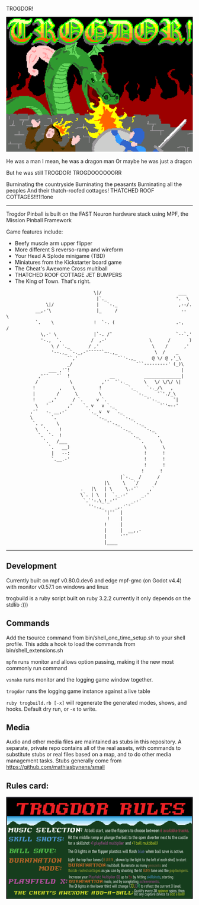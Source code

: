 TROGDOR!

![Backbox art](https://github.com/bosh/trogdor-pinball/blob/master/monitor/backglass.png)

He was a man
I mean, he was a dragon man
Or maybe he was just a dragon

But he was still TROGDOR!
TROGDOOOOOORR

Burninating the countryside
Burninating the peasants
Burninating all the peoples
And their thatch-roofed cottages!
THATCHED ROOF COTTAGES!!!1!1one



-----


Trogdor Pinball is built on the FAST Neuron hardware stack using MPF, the Mission Pinball Framework

Game features include:
- Beefy muscle arm upper flipper
- More different S reverso-ramp and wireform
- Your Head A Splode minigame (TBD)
- Miniatures from the Kickstarter board game
- The Cheat's Awexome Cross multiball
- THATCHED ROOF COTTAGE JET BUMPERS
- The King of Town. That's right.

```
                                 \|/                             ___
                                  |`._                          '.  \
               \|/                |   `-._                       ,--/.
           __,-'\                 |_     /                        --  \
           `.    \               !  `-. (                       .-,   /
             \,-' \              |`-. /¯                        `--`.'
             '-.,  `.           /  ,-'                \      /       )
                 \ / '._       / ,'                    \    /      ,'
                 '--.,_ `-._,-'¯¯¯¯¯`~-.,_              \  /    _
                       ¯`,'               ¯`'-.,_      @ \/ @ ,'_\
                       _/                        ¯``---------' (_)\
                ___ ,'¯!                                          |
            ,'¯¯   ¯`  !               __           ______________|
           /            \           ,'¯  ¯`-._      \   \/ \/\/ \|
          !         ,    \         !          `._    `-._/\   ,
          |        /      \        \             `-._    ¯`'./_\
          !     _,'      / `.     v `.               ¯`-._     ¯|
           \   ¯       ,'    `. v   v `._                 ¯`'~--'
         ,'¯   -. __,-'        `._ v  v  `._          
         \       `.               `-._      `-._
          `. ,     \                  ¯`-._     `-._
           \  `.    !                      `-._     `-._
            `.  `-  !                          `._      `.
              `.   /___                           `.      \
                `.   __)                            \      \
                 |   --:                            !      !
                 `.__.-'                            !      !
                                                    !      !
                                                   !      !
                                           |`-._  /      /
                                     |\     \   `/      /
                            .   |\   | \     \.-¯`    ,`
                            \`. | \  |  `._.-'     _.'
                             `.`'-.\_!_-'¯     _.-'
                               ¯'-.,_    _,.'`¯
                                     ¯|¯¯  |
                                      !    |
                                     !     |
                                     |     |  __,,-
                                     |     '¯¯
                                     |____

```

---

## Development

Currently built on mpf v0.80.0.dev6
and edge mpf-gmc (on Godot v4.4)
with monitor v0.57.1
on windows and linux

trogbuild is a ruby script built on ruby 3.2.2
currently it only depends on the stdlib :)))

## Commands

Add the tsource command from bin/shell_one_time_setup.sh to your shell profile.
This adds a hook to load the commands from bin/shell_extensions.sh

`mpfm` runs monitor and allows option passing, making it the new most commonly run command

`vsnake` runs monitor and the logging game window together.

`trogdor` runs the logging game instance against a live table

`ruby trogbuild.rb [-x]` will regenerate the generated modes, shows, and hooks. Default dry run, or -x to write.

## Media

Audio and other media files are maintained as stubs in this repository. A separate, private repo contains all of the real assets, with commands to substitute stubs or real files based on a map, and to do other media management tasks. Stubs generally come from https://github.com/mathiasbynens/small


## Rules card:
![Current rules card](https://github.com/bosh/trogdor-pinball/blob/master/gmc/images/included/rules_card.png)

